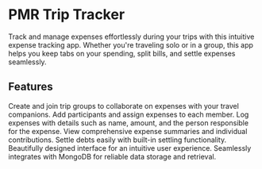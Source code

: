 # PMR Trip Tracker

Track and manage expenses effortlessly during your trips with this intuitive expense tracking app. Whether you're traveling solo or in a group, this app helps you keep tabs on your spending, split bills, and settle expenses seamlessly.

<h2>Features</h2>
Create and join trip groups to collaborate on expenses with your travel companions.
Add participants and assign expenses to each member.
Log expenses with details such as name, amount, and the person responsible for the expense.
View comprehensive expense summaries and individual contributions.
Settle debts easily with built-in settling functionality.
Beautifully designed interface for an intuitive user experience.
Seamlessly integrates with MongoDB for reliable data storage and retrieval.
